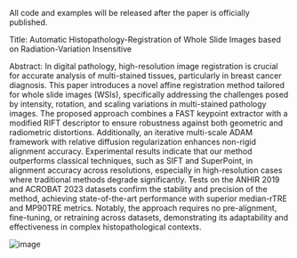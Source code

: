 All code and examples will be released after the paper is officially published.

Title: Automatic Histopathology-Registration of Whole Slide Images based on Radiation-Variation Insensitive

Abstract: In digital pathology, high-resolution image registration is crucial for accurate analysis of multi-stained tissues, particularly in breast cancer diagnosis. This paper introduces a novel affine registration method tailored for whole slide images (WSIs), specifically addressing the challenges posed by intensity, rotation, and scaling variations in multi-stained pathology images. The proposed approach combines a FAST keypoint extractor with a modified RIFT descriptor to ensure robustness against both geometric and radiometric distortions. Additionally, an iterative multi-scale ADAM framework with relative diffusion regularization enhances non-rigid alignment accuracy. Experimental results indicate that our method outperforms classical techniques, such as SIFT and SuperPoint, in alignment accuracy across resolutions, especially in high-resolution cases where traditional methods degrade significantly. Tests on the ANHIR 2019 and ACROBAT 2023 datasets confirm the stability and precision of the method, achieving state-of-the-art performance with superior median-rTRE and MP90TRE metrics. Notably, the approach requires no pre-alignment, fine-tuning, or retraining across datasets, demonstrating its adaptability and effectiveness in complex histopathological contexts.

![image](https://github.com/user-attachments/assets/a0198246-d0c8-4e52-a650-b82d78b442ea)

